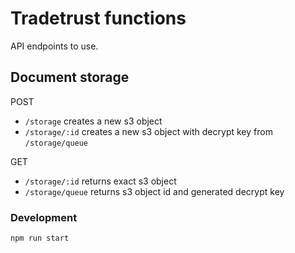 # Tradetrust functions

API endpoints to use.

## Document storage

POST

- `/storage` creates a new s3 object
- `/storage/:id` creates a new s3 object with decrypt key from `/storage/queue`

GET

- `/storage/:id` returns exact s3 object
- `/storage/queue` returns s3 object id and generated decrypt key

### Development

`npm run start`
